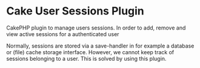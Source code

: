 # Cake User Sessions Plugin
CakePHP plugin to manage users sessions. In order to add, remove and view active sessions for a authenticated user

Normally, sessions are stored via a save-handler in for example a database or (file) cache storage interface. However, we cannot keep track of sessions belonging to a user.
This is solved by using this plugin.